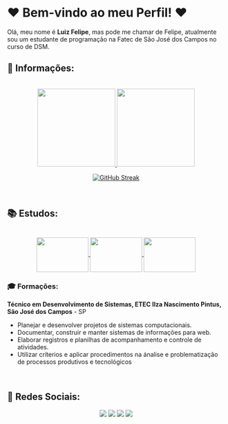 # ❤️ Bem-vindo ao meu Perfil! ❤️

Olá, meu nome é **Luiz Felipe**, mas pode me chamar de Felipe, atualmente sou um estudante de programação na Fatec de São José dos Campos no curso de DSM.

## 📝 Informações:

<div align="center">

<br>

  <a href="https://github.com/felipe-sant">
    <img height="180em" src="https://github-readme-stats.vercel.app/api?username=felipe-sant&show_icons=true&theme=radical&include_all_commits=true&count_private=true"/>
    <img height="180em" src="https://github-readme-stats.vercel.app/api/top-langs/?username=felipe-sant&layout=compact&langs_count=16&theme=radical"/>
  </a>
  
  [![GitHub Streak](http://github-readme-streak-stats.herokuapp.com?user=felipe-sant&theme=radical)](https://git.io/streak-stats)
</div>

<br>

## 📚 Estudos:

<div align="center"><br>
  <a href="https://www.w3schools.com/html/" target="_blank">
    <img align="center"  width=120 height=80 src="https://cdn.jsdelivr.net/gh/devicons/devicon/icons/html5/html5-original.svg" /> 
  </a>
  <a href="https://www.w3schools.com/css/" target="_blank">
    <img align="center" width=120 height=80 src="https://cdn.jsdelivr.net/gh/devicons/devicon/icons/css3/css3-original.svg" /> 
  </a>
  <a href="https://www.w3schools.com/python/" target="_blank">
    <img align="center" width=120 height=80 src="https://cdn.jsdelivr.net/gh/devicons/devicon/icons/python/python-original.svg"/>
  </a>
</div>

### 🎓 Formações:

**Técnico em Desenvolvimento de Sistemas, ETEC Ilza Nascimento Pintus, São José dos Campos** - SP

- Planejar e desenvolver projetos de sistemas computacionais.
- Documentar, construir e manter sistemas de informações para web.
- Elaborar registros e planilhas de acompanhamento e controle de atividades.
- Utilizar críterios e aplicar procedimentos na ánalise e problematização de processos produtivos e tecnológicos

<br>

## 🔗 Redes Sociais:

<div align="center">
    <a href=""><img src="https://img.shields.io/badge/Gmail-D14836?style=for-the-badge&logo=gmail&logoColor=white" /></a>
    <a href=""><img src="https://img.shields.io/badge/Instagram-E4405F?style=for-the-badge&logo=instagram&logoColor=white" /></a>
    <a href=""><img src="https://img.shields.io/badge/Twitter-1DA1F2?style=for-the-badge&logo=twitter&logoColor=white" /></a>
    <a href=""><img src="https://img.shields.io/badge/YouTube-FF0000?style=for-the-badge&logo=youtube&logoColor=white" /></a>
</div>
